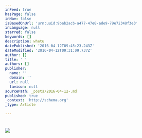 ```yaml
---
inFeed: true
hasPage: false
inNav: false
isBasedOnUrl: 'urn:uuid:9bab2acb-a477-47e8-ade9-79e72348f3e3'
inLanguage: null
starred: false
keywords: []
description: whetu
datePublished: '2016-04-12T09:45:23.243Z'
dateModified: '2016-04-12T09:31:09.737Z'
author: []
title: ' '
authors: []
publisher:
  name: ''
  domain: ''
  url: null
  favicon: null
sourcePath: _posts/2016-04-12-.md
published: true
_context: 'http://schema.org'
_type: Article

---
```

# ![](https://the-grid-user-content.s3-us-west-2.amazonaws.com/f4b60685-b38c-4988-90ec-d71edbb4967c.png)